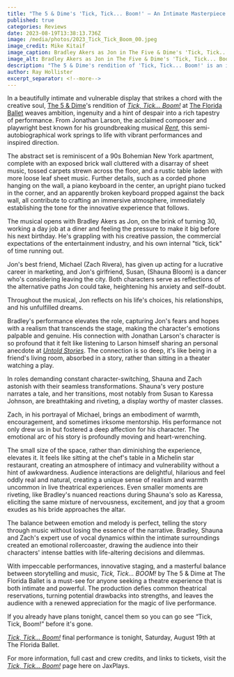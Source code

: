 ```yaml
---
title: "The 5 & Dime's 'Tick, Tick... Boom!' – An Intimate Masterpiece Capturing the Essence of the Artistic Struggle"
published: true
categories: Reviews
date: 2023-08-19T13:38:13.736Z
image: /media/photos/2023_Tick_Tick_Boom_00.jpeg
image_credit: Mike Kitaif
image_caption: Bradley Akers as Jon in The Five & Dime's 'Tick, Tick... Boom!'
image_alt: Bradley Akers as Jon in The Five & Dime's 'Tick, Tick... Boom!' looking to the right of the camera with a pensive expression.
description: "The 5 & Dime's rendition of 'Tick, Tick... Boom!' is an intimate masterpiece of theatre. Join the emotional rollercoaster in this review."
author: Ray Hollister
excerpt_separator: <!--more-->
---
```

In a beautifully intimate and vulnerable display that strikes a chord with the creative soul, [The 5 & Dime](/theatres/the-5-and-dime/)'s rendition of *[Tick, Tick... Boom!](/productions/2023-tick-tick-boom/)* at [The Florida Ballet](/venues/the-florida-ballet/) weaves ambition, ingenuity and a hint of despair into a rich tapestry of performance. From Jonathan Larson, the acclaimed composer and playwright best known for his groundbreaking musical *[Rent](https://en.wikipedia.org/wiki/Rent_(musical))*, this semi-autobiographical work springs to life with vibrant performances and inspired direction.
<!--more-->
The abstract set is reminiscent of a 90s Bohemian New York apartment, complete with an exposed brick wall cluttered with a disarray of sheet music, tossed carpets strewn across the floor, and a rustic table laden with more loose leaf sheet music. Further details, such as a corded phone hanging on the wall, a piano keyboard in the center, an upright piano tucked in the corner, and an apparently broken keyboard propped against the back wall, all contribute to crafting an immersive atmosphere, immediately establishing the tone for the innovative experience that follows.

The musical opens with Bradley Akers as Jon, on the brink of turning 30, working a day job at a diner and feeling the pressure to make it big before his next birthday. He's grappling with his creative passion, the commercial expectations of the entertainment industry, and his own internal "tick, tick" of time running out.

Jon's best friend, Michael (Zach Rivera), has given up acting for a lucrative career in marketing, and Jon's girlfriend, Susan, (Shauna Bloom) is a dancer who's considering leaving the city. Both characters serve as reflections of the alternative paths Jon could take, heightening his anxiety and self-doubt.

Throughout the musical, Jon reflects on his life's choices, his relationships, and his unfulfilled dreams.

Bradley's performance elevates the role, capturing Jon's fears and hopes with a realism that transcends the stage, making the character's emotions palpable and genuine. His connection with Jonathan Larson's character is so profound that it felt like listening to Larson himself sharing an personal anecdote at [*Untold Stories*](https://news.wjct.org/podcast/untold-stories). The connection is so deep, it's like being in a friend's living room, absorbed in a story, rather than sitting in a theater watching a play.

In roles demanding constant character-switching, Shauna and Zach astonish with their seamless transformations. Shauna's very posture narrates a tale, and her transitions, most notably from Susan to Karessa Johnson, are breathtaking and riveting, a display worthy of master classes.

Zach, in his portrayal of Michael, brings an embodiment of warmth, encouragement, and sometimes irksome mentorship. His performance not only drew us in but fostered a deep affection for his character. The emotional arc of his story is profoundly moving and heart-wrenching.

The small size of the space, rather than diminishing the experience, elevates it. It feels like sitting at the chef's table in a Michelin star restaurant, creating an atmosphere of intimacy and vulnerability without a hint of awkwardness. Audience interactions are delightful, hilarious and feel oddly real and natural, creating a unique sense of realism and warmth uncommon in live theatrical experiences. Even smaller moments are riveting, like Bradley's nuanced reactions during Shauna's solo as Karessa, eliciting the same mixture of nervousness, excitement, and joy that a groom exudes as his bride approaches the altar.

The balance between emotion and melody is perfect, telling the story through music without losing the essence of the narrative. Bradley, Shauna and Zach's expert use of vocal dynamics within the intimate surroundings created an emotional rollercoaster, drawing the audience into their characters' intense battles with life-altering decisions and dilemmas.

With impeccable performances, innovative staging, and a masterful balance between storytelling and music, *Tick, Tick... BOOM!* by The 5 & Dime at The Florida Ballet is a must-see for anyone seeking a theatre experience that is both intimate and powerful. The production defies common theatrical reservations, turning potential drawbacks into strengths, and leaves the audience with a renewed appreciation for the magic of live performance.

If you already have plans tonight, cancel them so you can go see “Tick, Tick, Boom!” before it's gone. 

*[Tick, Tick... Boom!](/productions/2023-tick-tick-boom/)* final performance is tonight, Saturday, August 19th at The Florida Ballet. 

For more information, full cast and crew credits, and links to tickets, visit the *[Tick, Tick... Boom!](/productions/2023-tick-tick-boom/)* page here on JaxPlays.